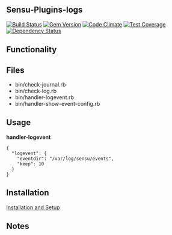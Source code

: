 ## Sensu-Plugins-logs

[![Build Status](https://travis-ci.org/sensu-plugins/sensu-plugins-logs.svg?branch=master)](https://travis-ci.org/sensu-plugins/sensu-plugins-logs)
[![Gem Version](https://badge.fury.io/rb/sensu-plugins-logs.svg)](http://badge.fury.io/rb/sensu-plugins-logs)
[![Code Climate](https://codeclimate.com/github/sensu-plugins/sensu-plugins-logs/badges/gpa.svg)](https://codeclimate.com/github/sensu-plugins/sensu-plugins-logs)
[![Test Coverage](https://codeclimate.com/github/sensu-plugins/sensu-plugins-logs/badges/coverage.svg)](https://codeclimate.com/github/sensu-plugins/sensu-plugins-logs)
[![Dependency Status](https://gemnasium.com/sensu-plugins/sensu-plugins-logs.svg)](https://gemnasium.com/sensu-plugins/sensu-plugins-logs)

## Functionality

## Files
 * bin/check-journal.rb
 * bin/check-log.rb
 * bin/handler-logevent.rb
 * bin/handler-show-event-config.rb

## Usage

**handler-logevent**
```
{
  "logevent": {
    "eventdir": "/var/log/sensu/events",
    "keep": 10
  }
}
```

## Installation

[Installation and Setup](https://github.com/sensu-plugins/documentation/blob/master/user_docs/installation_instructions.md)

## Notes

